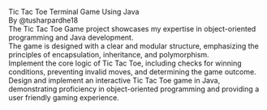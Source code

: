 Tic Tac Toe Terminal Game Using Java <br>
By @tusharpardhe18 <br>
The Tic Tac Toe Game project showcases my expertise in object-oriented programming and Java development. <br>
The game is designed with a clear and modular structure, emphasizing the principles of encapsulation, inheritance, and polymorphism. <br>
Implement the core logic of Tic Tac Toe, including checks for winning conditions, preventing invalid moves, and determining the game outcome. <br>
Design and implement an interactive Tic Tac Toe game in Java, demonstrating proficiency in object-oriented programming and providing a user friendly gaming experience. <br>
